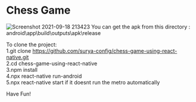 # Chess Game

![Screenshot 2021-09-18 213423](https://user-images.githubusercontent.com/64841209/133922598-93f997aa-d468-47c6-8dc4-e62ecd6da80c.png)
You can get the apk from this directory : android\app\build\outputs\apk\release

To clone the project:  
1.git clone https://github.com/surya-config/chess-game-using-react-native.git  
2.cd chess-game-using-react-native  
3.npm install  
4.npx react-native run-android  
5.npx react-native start if it doesnt run the metro automatically  

Have Fun!

